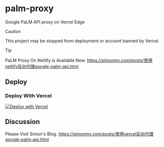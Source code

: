 
# palm-proxy
Google PaLM API proxy on Vercel Edge


> [!CAUTION]
> This project may be stopped from deployment or account banned by Vercel. 

> [!TIP]
> PaLM Proxy On Netlify is Available Now.
> https://simonmy.com/posts/使用netlify反向代理google-palm-api.html

## Deploy

### Deploy With Vercel

[![Deploy with Vercel](https://vercel.com/button)](https://vercel.com/new/clone?repository-url=https%3A%2F%2Fgithub.com%2JayQCe%2Fpalm-proxy)


## Discussion

Please Visit Simon's Blog. https://simonmy.com/posts/使用vercel反向代理google-palm-api.html
